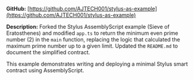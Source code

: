 
**GitHub:** [https://github.com/AJTECH001/stylus-as-example](https://github.com/AJTECH001/stylus-as-example)

**Description:**
Forked the Stylus AssemblyScript example (Sieve of Eratosthenes) and modified `app.ts` to return the minimum even prime number (2) in the `main` function, replacing the logic that calculated the maximum prime number up to a given limit. Updated the `README.md` to document the simplified contract.

This example demonstrates writing and deploying a minimal Stylus smart contract using AssemblyScript.